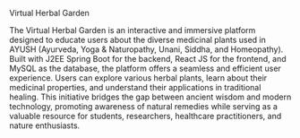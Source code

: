 Virtual Herbal Garden

The Virtual Herbal Garden is an interactive and immersive platform designed to educate users about the diverse medicinal plants used in AYUSH (Ayurveda, Yoga & Naturopathy, Unani, Siddha, and Homeopathy).
Built with J2EE Spring Boot for the backend, React JS for the frontend, and MySQL as the database, the platform offers a seamless and efficient user experience. Users can explore various herbal plants, learn about their medicinal properties, and understand their applications in traditional healing.
This initiative bridges the gap between ancient wisdom and modern technology, promoting awareness of natural remedies while serving as a valuable resource for students, researchers, healthcare practitioners, and nature enthusiasts.
